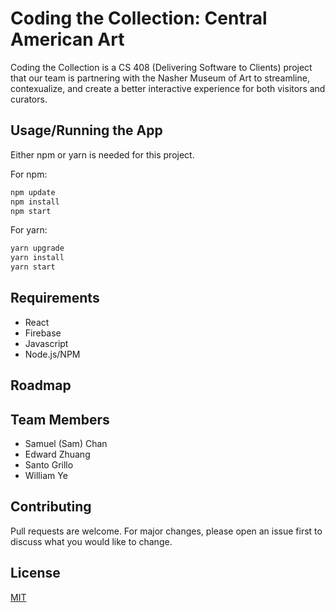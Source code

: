 # Coding the Collection: Central American Art

Coding the Collection is a CS 408 (Delivering Software to Clients) project that our team is partnering with the Nasher Museum of Art to streamline, contexualize, and 
create a better interactive experience for both visitors and curators.

## Usage/Running the App

Either npm or yarn is needed for this project. 

For npm:

```bash
npm update
npm install
npm start
```

For yarn:

```bash
yarn upgrade
yarn install
yarn start
```

## Requirements

- React
- Firebase
- Javascript
- Node.js/NPM

## Roadmap

## Team Members
- Samuel (Sam) Chan
- Edward Zhuang
- Santo Grillo
- William Ye


## Contributing
Pull requests are welcome. For major changes, please open an issue first to discuss what you would like to change.

## License
[MIT](LICENSE)
